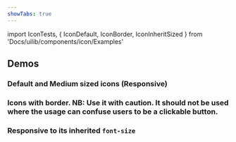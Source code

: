 ```yaml
---
showTabs: true
---
```


import IconTests, {
IconDefault,
IconBorder,
IconInheritSized
} from 'Docs/uilib/components/icon/Examples'

## Demos

### Default and Medium sized icons (Responsive)

<IconDefault />

### Icons with border. **NB:** Use it with caution. It should not be used where the usage can confuse users to be a clickable button.

<IconBorder />

### Responsive to its inherited `font-size`

<IconInheritSized />

<IconTests />
